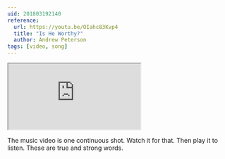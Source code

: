 ```yaml
---
uid: 201803192140
reference:
  url: https://youtu.be/OIahc83Kvp4
  title: "Is He Worthy?"
  author: Andrew Peterson
tags: [video, song]
---
```


<div class="video">
<iframe src="https://www.youtube-nocookie.com/embed/OIahc83Kvp4?rel=0" allowfullscreen></iframe>
</div>

The music video is one continuous shot. Watch it for that. Then play it to listen. These are true and strong words.
